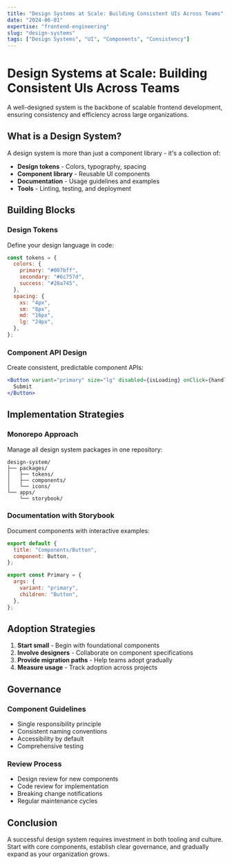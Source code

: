 ```yaml
---
title: "Design Systems at Scale: Building Consistent UIs Across Teams"
date: "2024-06-01"
expertise: "frontend-engineering"
slug: "design-systems"
tags: ["Design Systems", "UI", "Components", "Consistency"]
---
```


# Design Systems at Scale: Building Consistent UIs Across Teams

A well-designed system is the backbone of scalable frontend development, ensuring consistency and efficiency across large organizations.

## What is a Design System?

A design system is more than just a component library - it's a collection of:

- **Design tokens** - Colors, typography, spacing
- **Component library** - Reusable UI components
- **Documentation** - Usage guidelines and examples
- **Tools** - Linting, testing, and deployment

## Building Blocks

### Design Tokens

Define your design language in code:

```js
const tokens = {
  colors: {
    primary: "#007bff",
    secondary: "#6c757d",
    success: "#28a745",
  },
  spacing: {
    xs: "4px",
    sm: "8px",
    md: "16px",
    lg: "24px",
  },
};
```

### Component API Design

Create consistent, predictable component APIs:

```jsx
<Button variant="primary" size="lg" disabled={isLoading} onClick={handleSubmit}>
  Submit
</Button>
```

## Implementation Strategies

### Monorepo Approach

Manage all design system packages in one repository:

```
design-system/
├── packages/
│   ├── tokens/
│   ├── components/
│   └── icons/
└── apps/
    └── storybook/
```

### Documentation with Storybook

Document components with interactive examples:

```jsx
export default {
  title: "Components/Button",
  component: Button,
};

export const Primary = {
  args: {
    variant: "primary",
    children: "Button",
  },
};
```

## Adoption Strategies

1. **Start small** - Begin with foundational components
2. **Involve designers** - Collaborate on component specifications
3. **Provide migration paths** - Help teams adopt gradually
4. **Measure usage** - Track adoption across projects

## Governance

### Component Guidelines

- Single responsibility principle
- Consistent naming conventions
- Accessibility by default
- Comprehensive testing

### Review Process

- Design review for new components
- Code review for implementation
- Breaking change notifications
- Regular maintenance cycles

## Conclusion

A successful design system requires investment in both tooling and culture. Start with core components, establish clear governance, and gradually expand as your organization grows.
